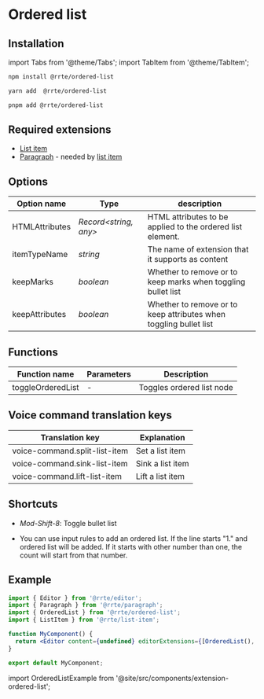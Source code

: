 # Ordered list

## Installation

import Tabs from '@theme/Tabs';
import TabItem from '@theme/TabItem';

<Tabs>
  <TabItem value="npm" label="npm" default>

```bash
npm install @rrte/ordered-list
```

  </TabItem>
  <TabItem value="yarn" label="yarn">

```bash
yarn add  @rrte/ordered-list
```

  </TabItem>
  <TabItem value="pnpm" label="pnpm">

```bash
pnpm add @rrte/ordered-list
```

  </TabItem>
</Tabs>

## Required extensions

- [List item](list-item)
- [Paragraph](paragraph) - needed by [list item](list-item)

## Options

| Option name    | Type                   | description                                                       |
| -------------- | ---------------------- | ----------------------------------------------------------------- |
| HTMLAttributes | _Record\<string, any>_ | HTML attributes to be applied to the ordered list element.        |
| itemTypeName   | _string_               | The name of extension that it supports as content                 |
| keepMarks      | _boolean_              | Whether to remove or to keep marks when toggling bullet list      |
| keepAttributes | _boolean_              | Whether to remove or to keep attributes when toggling bullet list |

## Functions

| Function name     | Parameters | Description               |
| ----------------- | ---------- | ------------------------- |
| toggleOrderedList | -          | Toggles ordered list node |

## Voice command translation keys

| Translation key               | Explanation      |
| ----------------------------- | ---------------- |
| voice-command.split-list-item | Set a list item  |
| voice-command.sink-list-item  | Sink a list item |
| voice-command.lift-list-item  | Lift a list item |

## Shortcuts

- _Mod-Shift-8_: Toggle bullet list

- You can use input rules to add an ordered list. If the line starts "1." and ordered list will be added. If it starts with other number than one, the count will start from that number.

## Example

```jsx
import { Editor } from '@rrte/editor';
import { Paragraph } from '@rrte/paragraph';
import { OrderedList } from '@rrte/ordered-list';
import { ListItem } from '@rrte/list-item';

function MyComponent() {
  return <Editor content={undefined} editorExtensions={[OrderedList(), ListItem(), Paragraph()]} />;
}

export default MyComponent;
```

import OrderedListExample from '@site/src/components/extension-ordered-list';

<OrderedListExample />
